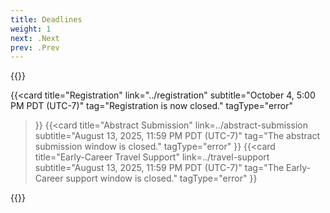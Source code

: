 ```yaml
---
title: Deadlines
weight: 1
next: .Next
prev: .Prev
---
```



<div class="hx:mt-6 hx:mb-6">
{{<cards cols="1">}}

<!-- While registration is open: -->
<!--
  {{<card
     title="Registration"
     link="../registration"
     subtitle="August 13, 2025, 11:59 PM PDT (UTC-7)"
     tag="Click here for information about registering for WAIS Workshop 2025"
     tagType="info"
  >}} 
  
  {{<card
     title="Abstract Submission"
     link=../abstract-submission
     subtitle="August 13, 2025, 11:59 PM PDT (UTC-7)"
     tag="Click here for information about abstract submission"
     tagType="info"
  >}}
  {{<card
     title="Early-Career Travel Support"
     link=../travel-support
     subtitle="August 13, 2025, 11:59 PM PDT (UTC-7)"
     tag="Click here for information about early-career travel support"
     tagType="info"
  >}}
-->

<!-- When we are close to capacity -->
<!--  {{<card
     title="Registration"
     link="../registration"
     subtitle="October 4, 5:00 PM PDT (UTC-7)"
     tag="We are nearing capacity, register soon!"
     tagType="warning"
  >}} -->


<!-- When registration closes -->

  {{<card
     title="Registration"
     link="../registration"
     subtitle="October 4, 5:00 PM PDT (UTC-7)"
     tag="Registration is now closed."
     tagType="error"
  >}}
  {{<card
     title="Abstract Submission"
     link=../abstract-submission
     subtitle="August 13, 2025, 11:59 PM PDT (UTC-7)"
     tag="The abstract submission window is closed."
     tagType="error"
  >}}
  {{<card
     title="Early-Career Travel Support"
     link=../travel-support
     subtitle="August 13, 2025, 11:59 PM PDT (UTC-7)"
     tag="The Early-Career support window is closed."
     tagType="error"
  >}}

{{</cards>}}
</div>

